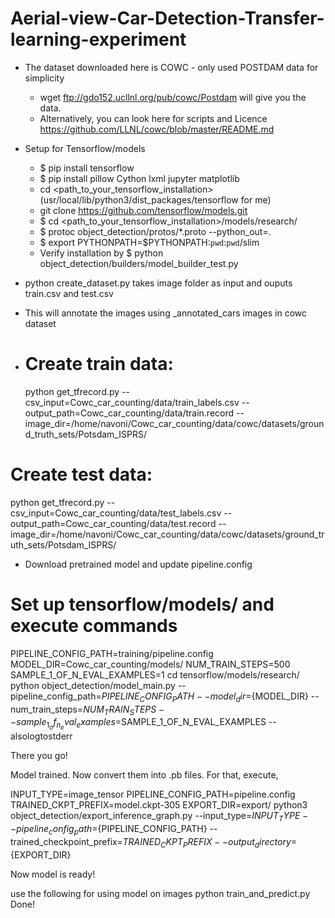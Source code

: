 # Aerial-view-Car-Detection-Transfer-learning-experiment
- The dataset downloaded here is COWC - only used POSTDAM data for simplicity
    - wget ftp://gdo152.ucllnl.org/pub/cowc/Postdam will give you the data.
    - Alternatively, you can look here for scripts and Licence https://github.com/LLNL/cowc/blob/master/README.md 
- Setup for Tensorflow/models
    - $ pip install tensorflow
    - $ pip install pillow Cython lxml jupyter matplotlib
    - cd <path_to_your_tensorflow_installation> (usr/local/lib/python3/dist_packages/tensorflow for me)
    - git clone https://github.com/tensorflow/models.git
    - $ cd <path_to_your_tensorflow_installation>/models/research/
    - $ protoc object_detection/protos/*.proto --python_out=.
    - $ export PYTHONPATH=$PYTHONPATH:`pwd`:`pwd`/slim
    - Verify installation by $ python object_detection/builders/model_builder_test.py

- python create_dataset.py takes image folder as input and ouputs train.csv and test.csv
- This will annotate the images using _annotated_cars images in cowc dataset
- # Create train data:
  python get_tfrecord.py --csv_input=Cowc_car_counting/data/train_labels.csv  --output_path=Cowc_car_counting/data/train.record --image_dir=/home/navoni/Cowc_car_counting/data/cowc/datasets/ground_truth_sets/Potsdam_ISPRS/

 # Create test data:
  python get_tfrecord.py --csv_input=Cowc_car_counting/data/test_labels.csv  --output_path=Cowc_car_counting/data/test.record --image_dir=/home/navoni/Cowc_car_counting/data/cowc/datasets/ground_truth_sets/Potsdam_ISPRS/
- Download pretrained model and update pipeline.config
# Set up tensorflow/models/ and execute commands 
PIPELINE_CONFIG_PATH=training/pipeline.config
MODEL_DIR=Cowc_car_counting/models/
NUM_TRAIN_STEPS=500
SAMPLE_1_OF_N_EVAL_EXAMPLES=1
cd tensorflow/models/research/
python object_detection/model_main.py --pipeline_config_path=${PIPELINE_CONFIG_PATH}  --model_dir=${MODEL_DIR} --num_train_steps=${NUM_TRAIN_STEPS}  --sample_1_of_n_eval_examples=$SAMPLE_1_OF_N_EVAL_EXAMPLES --alsologtostderr

There you go!

Model trained. Now convert them into .pb files. For that, execute,

INPUT_TYPE=image_tensor
PIPELINE_CONFIG_PATH=pipeline.config
TRAINED_CKPT_PREFIX=model.ckpt-305
EXPORT_DIR=export/
python3 object_detection/export_inference_graph.py --input_type=${INPUT_TYPE}   --pipeline_config_path=${PIPELINE_CONFIG_PATH} --trained_checkpoint_prefix=${TRAINED_CKPT_PREFIX} --output_directory=${EXPORT_DIR}


Now model is ready!

use the following for using model on images
python train_and_predict.py
Done!
